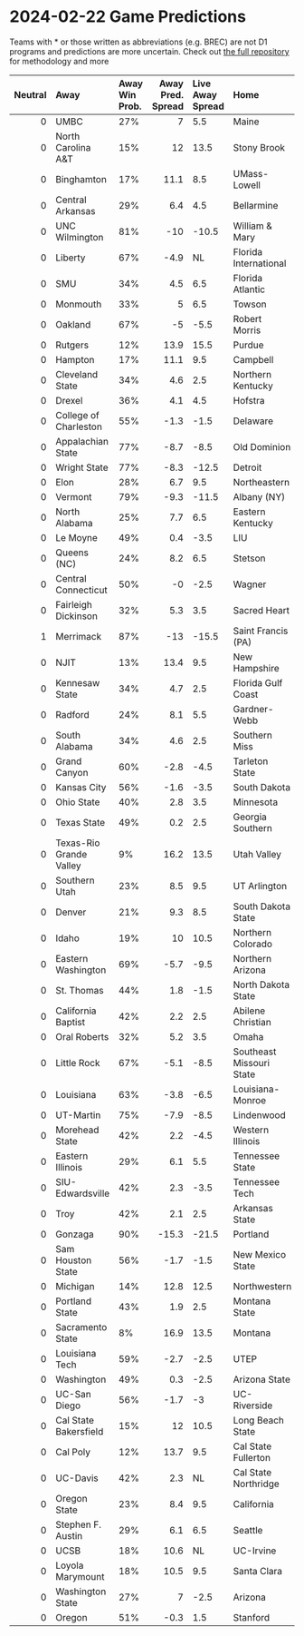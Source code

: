 # 2024-02-22 Game Predictions
Teams with * or those written as abbreviations (e.g. BREC) are not D1 programs and predictions are more uncertain. Check out [the full repository](https://github.com/grdavis/college-basketball-elo) for methodology and more

|   Neutral | Away                    | Away Win Prob.   |   Away Pred. Spread | Live Away Spread   | Home                     | Home Win Prob.   |   Home Pred. Spread |
|----------:|:------------------------|:-----------------|--------------------:|:-------------------|:-------------------------|:-----------------|--------------------:|
|         0 | UMBC                    | 27%              |                 7   | 5.5                | Maine                    | 73%              |                -7   |
|         0 | North Carolina A&T      | 15%              |                12   | 13.5               | Stony Brook              | 85%              |               -12   |
|         0 | Binghamton              | 17%              |                11.1 | 8.5                | UMass-Lowell             | 83%              |               -11.1 |
|         0 | Central Arkansas        | 29%              |                 6.4 | 4.5                | Bellarmine               | 71%              |                -6.4 |
|         0 | UNC Wilmington          | 81%              |               -10   | -10.5              | William & Mary           | 19%              |                10   |
|         0 | Liberty                 | 67%              |                -4.9 | NL                 | Florida International    | 33%              |                 4.9 |
|         0 | SMU                     | 34%              |                 4.5 | 6.5                | Florida Atlantic         | 66%              |                -4.5 |
|         0 | Monmouth                | 33%              |                 5   | 6.5                | Towson                   | 67%              |                -5   |
|         0 | Oakland                 | 67%              |                -5   | -5.5               | Robert Morris            | 33%              |                 5   |
|         0 | Rutgers                 | 12%              |                13.9 | 15.5               | Purdue                   | 88%              |               -13.9 |
|         0 | Hampton                 | 17%              |                11.1 | 9.5                | Campbell                 | 83%              |               -11.1 |
|         0 | Cleveland State         | 34%              |                 4.6 | 2.5                | Northern Kentucky        | 66%              |                -4.6 |
|         0 | Drexel                  | 36%              |                 4.1 | 4.5                | Hofstra                  | 64%              |                -4.1 |
|         0 | College of Charleston   | 55%              |                -1.3 | -1.5               | Delaware                 | 45%              |                 1.3 |
|         0 | Appalachian State       | 77%              |                -8.7 | -8.5               | Old Dominion             | 23%              |                 8.7 |
|         0 | Wright State            | 77%              |                -8.3 | -12.5              | Detroit                  | 23%              |                 8.3 |
|         0 | Elon                    | 28%              |                 6.7 | 9.5                | Northeastern             | 72%              |                -6.7 |
|         0 | Vermont                 | 79%              |                -9.3 | -11.5              | Albany (NY)              | 21%              |                 9.3 |
|         0 | North Alabama           | 25%              |                 7.7 | 6.5                | Eastern Kentucky         | 75%              |                -7.7 |
|         0 | Le Moyne                | 49%              |                 0.4 | -3.5               | LIU                      | 51%              |                -0.4 |
|         0 | Queens (NC)             | 24%              |                 8.2 | 6.5                | Stetson                  | 76%              |                -8.2 |
|         0 | Central Connecticut     | 50%              |                -0   | -2.5               | Wagner                   | 50%              |                 0   |
|         0 | Fairleigh Dickinson     | 32%              |                 5.3 | 3.5                | Sacred Heart             | 68%              |                -5.3 |
|         1 | Merrimack               | 87%              |               -13   | -15.5              | Saint Francis (PA)       | 13%              |                13   |
|         0 | NJIT                    | 13%              |                13.4 | 9.5                | New Hampshire            | 87%              |               -13.4 |
|         0 | Kennesaw State          | 34%              |                 4.7 | 2.5                | Florida Gulf Coast       | 66%              |                -4.7 |
|         0 | Radford                 | 24%              |                 8.1 | 5.5                | Gardner-Webb             | 76%              |                -8.1 |
|         0 | South Alabama           | 34%              |                 4.6 | 2.5                | Southern Miss            | 66%              |                -4.6 |
|         0 | Grand Canyon            | 60%              |                -2.8 | -4.5               | Tarleton State           | 40%              |                 2.8 |
|         0 | Kansas City             | 56%              |                -1.6 | -3.5               | South Dakota             | 44%              |                 1.6 |
|         0 | Ohio State              | 40%              |                 2.8 | 3.5                | Minnesota                | 60%              |                -2.8 |
|         0 | Texas State             | 49%              |                 0.2 | 2.5                | Georgia Southern         | 51%              |                -0.2 |
|         0 | Texas-Rio Grande Valley | 9%               |                16.2 | 13.5               | Utah Valley              | 91%              |               -16.2 |
|         0 | Southern Utah           | 23%              |                 8.5 | 9.5                | UT Arlington             | 77%              |                -8.5 |
|         0 | Denver                  | 21%              |                 9.3 | 8.5                | South Dakota State       | 79%              |                -9.3 |
|         0 | Idaho                   | 19%              |                10   | 10.5               | Northern Colorado        | 81%              |               -10   |
|         0 | Eastern Washington      | 69%              |                -5.7 | -9.5               | Northern Arizona         | 31%              |                 5.7 |
|         0 | St. Thomas              | 44%              |                 1.8 | -1.5               | North Dakota State       | 56%              |                -1.8 |
|         0 | California Baptist      | 42%              |                 2.2 | 2.5                | Abilene Christian        | 58%              |                -2.2 |
|         0 | Oral Roberts            | 32%              |                 5.2 | 3.5                | Omaha                    | 68%              |                -5.2 |
|         0 | Little Rock             | 67%              |                -5.1 | -8.5               | Southeast Missouri State | 33%              |                 5.1 |
|         0 | Louisiana               | 63%              |                -3.8 | -6.5               | Louisiana-Monroe         | 37%              |                 3.8 |
|         0 | UT-Martin               | 75%              |                -7.9 | -8.5               | Lindenwood               | 25%              |                 7.9 |
|         0 | Morehead State          | 42%              |                 2.2 | -4.5               | Western Illinois         | 58%              |                -2.2 |
|         0 | Eastern Illinois        | 29%              |                 6.1 | 5.5                | Tennessee State          | 71%              |                -6.1 |
|         0 | SIU-Edwardsville        | 42%              |                 2.3 | -3.5               | Tennessee Tech           | 58%              |                -2.3 |
|         0 | Troy                    | 42%              |                 2.1 | 2.5                | Arkansas State           | 58%              |                -2.1 |
|         0 | Gonzaga                 | 90%              |               -15.3 | -21.5              | Portland                 | 10%              |                15.3 |
|         0 | Sam Houston State       | 56%              |                -1.7 | -1.5               | New Mexico State         | 44%              |                 1.7 |
|         0 | Michigan                | 14%              |                12.8 | 12.5               | Northwestern             | 86%              |               -12.8 |
|         0 | Portland State          | 43%              |                 1.9 | 2.5                | Montana State            | 57%              |                -1.9 |
|         0 | Sacramento State        | 8%               |                16.9 | 13.5               | Montana                  | 92%              |               -16.9 |
|         0 | Louisiana Tech          | 59%              |                -2.7 | -2.5               | UTEP                     | 41%              |                 2.7 |
|         0 | Washington              | 49%              |                 0.3 | -2.5               | Arizona State            | 51%              |                -0.3 |
|         0 | UC-San Diego            | 56%              |                -1.7 | -3                 | UC-Riverside             | 44%              |                 1.7 |
|         0 | Cal State Bakersfield   | 15%              |                12   | 10.5               | Long Beach State         | 85%              |               -12   |
|         0 | Cal Poly                | 12%              |                13.7 | 9.5                | Cal State Fullerton      | 88%              |               -13.7 |
|         0 | UC-Davis                | 42%              |                 2.3 | NL                 | Cal State Northridge     | 58%              |                -2.3 |
|         0 | Oregon State            | 23%              |                 8.4 | 9.5                | California               | 77%              |                -8.4 |
|         0 | Stephen F. Austin       | 29%              |                 6.1 | 6.5                | Seattle                  | 71%              |                -6.1 |
|         0 | UCSB                    | 18%              |                10.6 | NL                 | UC-Irvine                | 82%              |               -10.6 |
|         0 | Loyola Marymount        | 18%              |                10.5 | 9.5                | Santa Clara              | 82%              |               -10.5 |
|         0 | Washington State        | 27%              |                 7   | -2.5               | Arizona                  | 73%              |                -7   |
|         0 | Oregon                  | 51%              |                -0.3 | 1.5                | Stanford                 | 49%              |                 0.3 |
